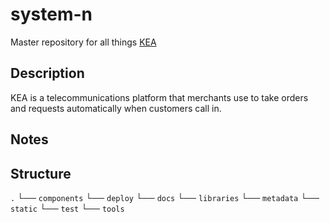 system-n
========

Master repository for all things [KEA](https://kea.ai)

Description
-----------

KEA is a telecommunications platform that merchants use to take orders and requests automatically when customers call in.

Notes
-----

Structure
---------

`.`
 └── `components`
 └── `deploy`
 └── `docs`
 └── `libraries`
 └── `metadata`
 └── `static`
 └── `test`
 └── `tools`
